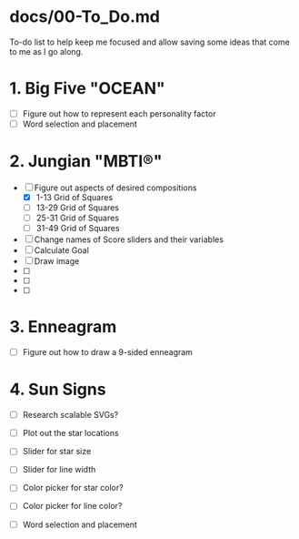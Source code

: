 
# docs/00-To_Do.md

To-do list to help keep me focused and allow saving some ideas that come to me as I go along.

# 1. Big Five "OCEAN"

- [ ] Figure out how to represent each personality factor
- [ ] Word selection and placement

# 2. Jungian "MBTI®"

- [ ] Figure out aspects of desired compositions
  - [x] 1-13 Grid of Squares
  - [ ] 13-29 Grid of Squares
  - [ ] 25-31 Grid of Squares
  - [ ] 31-49 Grid of Squares
- [ ] Change names of Score sliders and their variables
- [ ] Calculate Goal
- [ ] Draw image
- [ ] 
- [ ] 
- [ ] 

# 3. Enneagram

- [ ] Figure out how to draw a 9-sided enneagram

# 4. Sun Signs

- [ ] Research scalable SVGs?
- [ ] Plot out the star locations
- [ ] Slider for star size
- [ ] Slider for line width
- [ ] Color picker for star color?
- [ ] Color picker for line color?
- [ ] Word selection and placement

